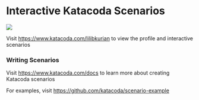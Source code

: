# Interactive Katacoda Scenarios

[![](http://shields.katacoda.com/katacoda/lilibkurian/count.svg)](https://www.katacoda.com/lilibkurian "Get your profile on Katacoda.com")

Visit https://www.katacoda.com/lilibkurian to view the profile and interactive scenarios

### Writing Scenarios
Visit https://www.katacoda.com/docs to learn more about creating Katacoda scenarios

For examples, visit https://github.com/katacoda/scenario-example
